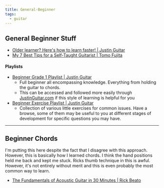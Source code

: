 ```yaml
---
title: General-Beginner
tags:
  - guitar
---
```


## General Beginner Stuff
- [Older learner? Here's how to learn faster! | Justin Guitar](https://www.youtube.com/watch?v=1xY1VS5-rqQ&list=PLlwfspJqZ126hqrTeGvssFlJNuTk0a4-J&index=1)
- [My 7 Best Tips for a Self-Taught Guitarist | Tomo Fujita](https://www.youtube.com/watch?v=0AjGZKzt0ms&t=762s)

#### Playlists
- [Beginner Grade 1 Playlist | Justin Guitar](https://www.youtube.com/playlist?list=PLlwfspJqZ126JHOY5rTkKCSAp2Ua907-v)
	- Full beginner all encompassing knowledge. Everything from holding the guitar to chords.
	- This can be accessed and followed more easily through [JustinGuitar.com](https://justinguitar.com) if this style of learning is helpful for you
- [Beginner Exercise Playlist | Justin Guitar](https://www.youtube.com/playlist?list=PLlwfspJqZ126hqrTeGvssFlJNuTk0a4-J)
	- Collection of various little exercises for common issues. Have a browse, some of them may be useful to you at different stages of development for specific questions you may have. 

---


## Beginner Chords
I'm putting this here despite the fact that I disagree with this approach. However, this is basically how I learned chords. I think the hand positions held me back and kept me stuck. Ricks thumb technique in this is awful. However, it's not entirely without merit and this is even probably the most common way to learn.

- [The Fundamentals of Acoustic Guitar in 30 Minutes | Rick Beato](https://www.youtube.com/watch?v=CNdKfUI6iEI)